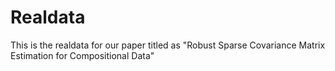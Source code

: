 # Realdata
This is the realdata for our paper titled as "Robust Sparse Covariance Matrix Estimation for Compositional Data"
